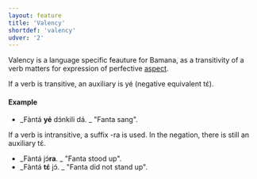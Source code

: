 ```yaml
---
layout: feature
title: 'Valency'
shortdef: 'valency'
udver: '2'
---
```


Valency is a language specific feauture for Bamana, as a transitivity of a verb matters for expression of perfective [aspect](pcm-feat/Aspect).

If a verb is transitive, an auxiliary is yé (negative equivalent tɛ́).

#### Example

* _Fàntá <b>yé</b> dɔ́nkili dá.  _ "Fanta sang".


If a verb is intransitive, a suffix -ra is used. In the negation, there is still an auxiliary tɛ́.

* _Fàntá jɔ́<b>ra</b>.  _ "Fanta stood up".
* _Fàntá <b>tɛ́</b> jɔ́.  _ "Fanta did not stand up".

<!-- Interlanguage links updated Út zář 29 20:43:05 CEST 2020 -->
